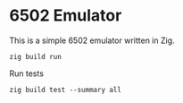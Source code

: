 # 6502 Emulator
This is a simple 6502 emulator written in Zig.
```shell
zig build run
```

Run tests
```shell
zig build test --summary all
```
